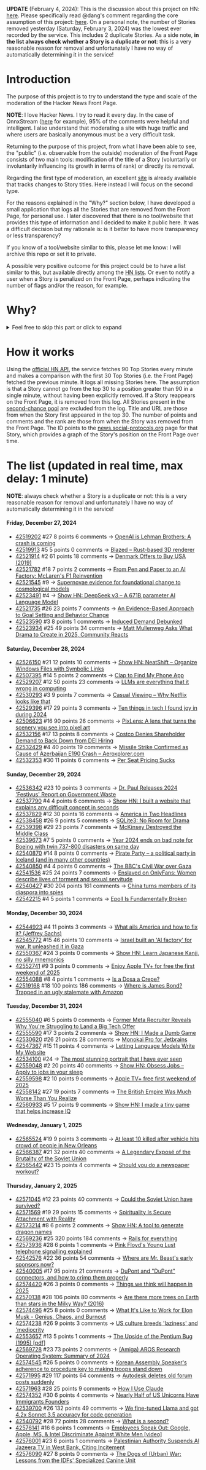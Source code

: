 **UPDATE** (February 4, 2024): This is the discussion about this project on HN: [here](https://news.ycombinator.com/item?id=39230513). Please specifically read @dang's comment regarding the core assumption of this project: [here](https://news.ycombinator.com/item?id=39231537). On a personal note, the number of Stories removed yesterday (Saturday, February 3, 2024) was the lowest ever recorded by the service. This includes 2 duplicate Stories. As a side note, **in the list always check whether a Story is a duplicate or not**: this is a very reasonable reason for removal and unfortunately I have no way of automatically determining it in the service!

# Introduction

The purpose of this project is to try to understand the type and scale of the moderation of the Hacker News Front Page.

**NOTE**: I love Hacker News. I try to read it every day. In the case of OnnxStream ([here](https://news.ycombinator.com/item?id=37752632) for example), 95% of the comments were helpful and intelligent. I also understand that moderating a site with huge traffic and where users are basically anonymous must be a very difficult task.

Returning to the purpose of this project, from what I have been able to see, the "public" (i.e. observable from the outside) moderation of the Front Page consists of two main tools: modification of the title of a Story (voluntarily or involuntarily influencing its growth in terms of rank) or directly its removal.

Regarding the first type of moderation, an excellent [site](https://hackernewstitles.netlify.app/) is already available that tracks changes to Story titles. Here instead I will focus on the second type.

For the reasons explained in the "Why?" section below, I have developed a small application that logs all the Stories that are removed from the Front Page, for personal use. I later discovered that there is no tool/website that provides this type of information and I decided to make it public here. It was a difficult decision but my rationale is: is it better to have more transparency or less transparency?

If you know of a tool/website similar to this, please let me know: I will archive this repo or set it to private.

A possible very positive outcome for this project could be to have a list similar to this, but available directly among the [HN lists](https://news.ycombinator.com/lists). Or even to notify a user when a Story is penalized on the Front Page, perhaps indicating the number of flags and/or the reason, for example.

# Why?

<details>
<summary>Feel free to skip this part or click to expand</summary>

A friend of mine posted two Stories on Hacker News related to OnnxStream (31 days apart), the first related to SDXL Turbo support and the second related to TinyLlama and Mistral 7B support.

In the case of the [first](https://news.ycombinator.com/item?id=38646969), the Story was among the first on the Front Page, until its title was changed from "Stable Diffusion Turbo on a Raspberry Pi Zero 2 generates an image in 29 minutes" to "OnnxStream: Stable Diffusion XL 1.0 Base on a Raspberry Pi Zero 2". This effectively "killed" the Story. One user pointed out that the new title didn't reflect the spirit of the Story (thanks @practice9).

In the case of the [second](https://news.ycombinator.com/item?id=38991145), the Story was in third place on the Front Page, less than an hour after the submission. In this case it was simply removed from the Front Page.

Having discovered this, perplexed, I sent an email to the moderator. @dang, who was very kind and quick in his response, explained to me that the Story had been flagged by users even without being explicitly [flagged], and that he could therefore only hypothesize the causes of the flag. His hypothesis was that (some?) users might be fed up with news related to LLMs.

While I have no reason to doubt Daniel's good faith, it's hard to believe that HN users would be tired of LLM-related news.

So I decided to develop a small console application to determine the frequency of this phenomenon (actually I was also motivated by the prospect of writing some C# code, after more than 2 years of complete abstinence). I subsequently discovered that there were no tools/websites that monitored this specific phenomenon and I therefore decided to make it public here.

</details>

# How it works

Using the [official HN API](https://github.com/HackerNews/API), the service fetches 90 Top Stories every minute and makes a comparison with the first 30 Top Stories (i.e. the Front Page) fetched the previous minute. It logs all missing Stories here. The assumption is that a Story cannot go from the top 30 to a position greater than 90 in a single minute, without having been explicitly removed. If a Story reappears on the Front Page, it is removed from this log. All Stories present in the [second-chance pool](https://news.ycombinator.com/pool) are excluded from the log. Title and URL are those from when the Story first appeared in the top 30. The number of points and comments and the rank are those from when the Story was removed from the Front Page. The ID points to the [news.social-protocols.org](https://news.social-protocols.org) page for that Story, which provides a graph of the Story's position on the Front Page over time.

# The list (updated in real time, max delay: 1 minute)

**NOTE**: always check whether a Story is a duplicate or not: this is a very reasonable reason for removal and unfortunately I have no way of automatically determining it in the service!

#### **Friday, December 27, 2024**
<!-- HN:42519202:start -->
* [42519202](https://news.social-protocols.org/stats?id=42519202) #27 8 points 6 comments -> [OpenAI is Lehman Brothers: A crash is coming](https://sherwood.news/tech/open-ai-is-lehman-brothers/)<!-- HN:42519202:end --><!-- HN:42519913:start -->
* [42519913](https://news.social-protocols.org/stats?id=42519913) #5 5 points 0 comments -> [Blazed – Rust-based 3D renderer](https://github.com/splurf/blazed-demo)<!-- HN:42519913:end --><!-- HN:42521914:start -->
* [42521914](https://news.social-protocols.org/stats?id=42521914) #2 61 points 18 comments -> [Denmark Offers to Buy USA (2019)](https://www.newyorker.com/humor/borowitz-report/denmark-offers-to-buy-us)<!-- HN:42521914:end --><!-- HN:42521782:start -->
* [42521782](https://news.social-protocols.org/stats?id=42521782) #18 7 points 2 comments -> [From Pen and Paper to an AI Factory: McLaren's F1 Reinvention](https://www.mclaren.com/racing/partners/dell-technologies/how-ai-is-revolutionising-f1-presented-by-dell-technologies/)<!-- HN:42521782:end --><!-- HN:42521545:start -->
* [42521545](https://news.social-protocols.org/stats?id=42521545) #9 -> [Supernovae evidence for foundational change to cosmological models](https://academic.oup.com/mnrasl/article/537/1/L55/7926647)<!-- HN:42521545:end --><!-- HN:42523491:start -->
* [42523491](https://news.social-protocols.org/stats?id=42523491) #4 -> [Show HN: DeepSeek v3 – A 671B parameter AI Language Model](https://deepseekv3.org/)<!-- HN:42523491:end --><!-- HN:42521735:start -->
* [42521735](https://news.social-protocols.org/stats?id=42521735) #26 23 points 7 comments -> [An Evidence-Based Approach to Goal Setting and Behavior Change](https://www.strongerbyscience.com/goal-setting/)<!-- HN:42521735:end --><!-- HN:42523590:start -->
* [42523590](https://news.social-protocols.org/stats?id=42523590) #3 8 points 1 comments -> [Induced Demand Debunked](https://urbanreforminstitute.org/2023/06/induced-demand-debunked/)<!-- HN:42523590:end --><!-- HN:42523934:start -->
* [42523934](https://news.social-protocols.org/stats?id=42523934) #25 49 points 34 comments -> [Matt Mullenweg Asks What Drama to Create in 2025, Community Reacts](https://wptavern.com/matt-mullenweg-asks-what-drama-to-create-in-2025-community-reacts)<!-- HN:42523934:end -->
#### **Saturday, December 28, 2024**
<!-- HN:42526150:start -->
* [42526150](https://news.social-protocols.org/stats?id=42526150) #21 12 points 10 comments -> [Show HN: NeatShift – Organize Windows Files with Symbolic Links](https://github.com/BytexGrid/NeatShift)<!-- HN:42526150:end --><!-- HN:42507395:start -->
* [42507395](https://news.social-protocols.org/stats?id=42507395) #14 5 points 2 comments -> [Clap to Find My Phone App](https://getmobi.ai/)<!-- HN:42507395:end --><!-- HN:42529207:start -->
* [42529207](https://news.social-protocols.org/stats?id=42529207) #12 50 points 23 comments -> [LLMs are everything that it wrong in computing](https://crys.site/blog/2024/llms-scare-me/)<!-- HN:42529207:end --><!-- HN:42530293:start -->
* [42530293](https://news.social-protocols.org/stats?id=42530293) #3 9 points 7 comments -> [Casual Viewing – Why Netflix looks like that](https://www.nplusonemag.com/issue-49/essays/casual-viewing/)<!-- HN:42530293:end --><!-- HN:42529396:start -->
* [42529396](https://news.social-protocols.org/stats?id=42529396) #17 29 points 3 comments -> [Ten things in tech I found joy in during 2024](https://rubenerd.com/ten-it-things-i-found-joy-in-this-year/)<!-- HN:42529396:end --><!-- HN:42506623:start -->
* [42506623](https://news.social-protocols.org/stats?id=42506623) #16 90 points 26 comments -> [PixLens: A lens that turns the scenery you see into pixel art](https://monoli-shop.com/products/pixlens-コピー)<!-- HN:42506623:end --><!-- HN:42532156:start -->
* [42532156](https://news.social-protocols.org/stats?id=42532156) #17 13 points 8 comments -> [Costco Denies Shareholder Demand to Back Down from DEI Hiring](https://www.newsweek.com/costco-board-shareholder-dei-hiring-2006717)<!-- HN:42532156:end --><!-- HN:42532429:start -->
* [42532429](https://news.social-protocols.org/stats?id=42532429) #4 40 points 19 comments -> [Missile Strike Confirmed as Cause of Azerbaijan E190 Crash – Aeroxplorer.com](https://aeroxplorer.com/articles/missile-strike-confirmed-as-cause-of-azerbaijan-e190-crash.php)<!-- HN:42532429:end --><!-- HN:42532353:start -->
* [42532353](https://news.social-protocols.org/stats?id=42532353) #30 11 points 6 comments -> [Per Seat Pricing Sucks](https://blog.flippercloud.io/per-seat-pricing-sucks/)<!-- HN:42532353:end -->
#### **Sunday, December 29, 2024**
<!-- HN:42536342:start -->
* [42536342](https://news.social-protocols.org/stats?id=42536342) #23 10 points 3 comments -> [Dr. Paul Releases 2024 'Festivus' Report on Government Waste](https://www.hsgac.senate.gov/media/reps/dr-paul-releases-2024-festivus-report-on-government-waste/)<!-- HN:42536342:end --><!-- HN:42537790:start -->
* [42537790](https://news.social-protocols.org/stats?id=42537790) #4 4 points 6 comments -> [Show HN: I built a website that explains any difficult concept in seconds](https://www.nodsgy.com/)<!-- HN:42537790:end --><!-- HN:42537829:start -->
* [42537829](https://news.social-protocols.org/stats?id=42537829) #12 30 points 16 comments -> [America in Two Headlines](https://www.kenklippenstein.com/p/america-in-two-headlines)<!-- HN:42537829:end --><!-- HN:42538458:start -->
* [42538458](https://news.social-protocols.org/stats?id=42538458) #26 9 points 5 comments -> [SQLite3: No Room for Drama](https://calmlog.medium.com/sqlite3-no-room-for-drama-ceea8a84426e)<!-- HN:42538458:end --><!-- HN:42539398:start -->
* [42539398](https://news.social-protocols.org/stats?id=42539398) #29 23 points 7 comments -> [McKinsey Destroyed the Middle Class](https://www.theatlantic.com/ideas/archive/2020/02/how-mckinsey-destroyed-middle-class/605878/)<!-- HN:42539398:end --><!-- HN:42539673:start -->
* [42539673](https://news.social-protocols.org/stats?id=42539673) #7 5 points 0 comments -> [Year 2024 ends on bad note for Boeing with twin 737-800 disasters on same day](https://telanganatoday.com/year-2024-ends-bad-note-boeing-twin-disasters-striking-737-800-aircraft-same-day)<!-- HN:42539673:end --><!-- HN:42540870:start -->
* [42540870](https://news.social-protocols.org/stats?id=42540870) #14 8 points 0 comments -> [Pirate Party – a political party in Iceland (and in many other countries)](https://en.wikipedia.org/wiki/Pirate_Party_(Iceland))<!-- HN:42540870:end --><!-- HN:42540850:start -->
* [42540850](https://news.social-protocols.org/stats?id=42540850) #4 4 points 0 comments -> [The BBC's Civil War over Gaza](https://www.dropsitenews.com/p/bbc-civil-war-gaza-israel-biased-coverage)<!-- HN:42540850:end --><!-- HN:42541536:start -->
* [42541536](https://news.social-protocols.org/stats?id=42541536) #25 24 points 7 comments -> [Enslaved on OnlyFans: Women describe lives of torment and sexual servitude](https://www.reuters.com/investigates/special-report/onlyfans-sex-trafficking/)<!-- HN:42541536:end --><!-- HN:42540427:start -->
* [42540427](https://news.social-protocols.org/stats?id=42540427) #30 204 points 161 comments -> [China turns members of its diaspora into spies](https://www.economist.com/china/2024/12/26/how-china-turns-members-of-its-diaspora-into-spies)<!-- HN:42540427:end --><!-- HN:42542215:start -->
* [42542215](https://news.social-protocols.org/stats?id=42542215) #4 5 points 1 comments -> [Epoll Is Fundamentally Broken](https://idea.popcount.org/2017-02-20-epoll-is-fundamentally-broken-12/)<!-- HN:42542215:end -->
#### **Monday, December 30, 2024**
<!-- HN:42544923:start -->
* [42544923](https://news.social-protocols.org/stats?id=42544923) #4 11 points 3 comments -> [What ails America and how to fix it? (Jeffrey Sachs)](https://www.jeffsachs.org/newspaper-articles/6gfpzjj9m8phyl5adxg5dp26xc4l2d)<!-- HN:42544923:end --><!-- HN:42545772:start -->
* [42545772](https://news.social-protocols.org/stats?id=42545772) #15 46 points 10 comments -> [Israel built an 'AI factory' for war. It unleashed it in Gaza](https://www.washingtonpost.com/technology/2024/12/29/ai-israel-war-gaza-idf/)<!-- HN:42545772:end --><!-- HN:42550367:start -->
* [42550367](https://news.social-protocols.org/stats?id=42550367) #24 3 points 0 comments -> [Show HN: Learn Japanese Kanji, no silly mnemonics](https://www.kanjideck.com)<!-- HN:42550367:end --><!-- HN:42552741:start -->
* [42552741](https://news.social-protocols.org/stats?id=42552741) #9 3 points 0 comments -> [Enjoy Apple TV+ for free the first weekend of 2025](https://www.apple.com/tv-pr/news/2024/12/get-a-free-all-access-pass-to-apple-tv-the-first-weekend-of-2025/)<!-- HN:42552741:end --><!-- HN:42554088:start -->
* [42554088](https://news.social-protocols.org/stats?id=42554088) #8 4 points 1 comments -> [Is a Dosa a Crepe?](https://datanutrition.org/)<!-- HN:42554088:end --><!-- HN:42519168:start -->
* [42519168](https://news.social-protocols.org/stats?id=42519168) #18 100 points 186 comments -> [Where is James Bond? Trapped in an ugly stalemate with Amazon](https://www.wsj.com/business/media/james-bond-movies-amazon-barbara-broccoli-0b04f0db)<!-- HN:42519168:end -->
#### **Tuesday, December 31, 2024**
<!-- HN:42555040:start -->
* [42555040](https://news.social-protocols.org/stats?id=42555040) #6 5 points 0 comments -> [Former Meta Recruiter Reveals Why You're Struggling to Land a Big Tech Offer](https://techiegamers.com/breaking-into-big-tech/)<!-- HN:42555040:end --><!-- HN:42555590:start -->
* [42555590](https://news.social-protocols.org/stats?id=42555590) #17 3 points 2 comments -> [Show HN: I Made a Dumb Game](https://pizzzza.lol)<!-- HN:42555590:end --><!-- HN:42530620:start -->
* [42530620](https://news.social-protocols.org/stats?id=42530620) #26 21 points 28 comments -> [Monokai Pro for Jetbrains](https://monokai.pro/jetbrains)<!-- HN:42530620:end --><!-- HN:42547367:start -->
* [42547367](https://news.social-protocols.org/stats?id=42547367) #15 11 points 4 comments -> [Letting Language Models Write My Website](https://nicholas.carlini.com/writing/2025/llms-write-my-bio.html)<!-- HN:42547367:end --><!-- HN:42534100:start -->
* [42534100](https://news.social-protocols.org/stats?id=42534100) #24 -> [The most stunning portrait that I have ever seen](https://www.bbc.com/news/articles/cvg7vwlg8rmo)<!-- HN:42534100:end --><!-- HN:42559048:start -->
* [42559048](https://news.social-protocols.org/stats?id=42559048) #2 20 points 40 comments -> [Show HN: Obsess Jobs – Apply to jobs in your sleep](https://obsessjobs.com/)<!-- HN:42559048:end --><!-- HN:42559598:start -->
* [42559598](https://news.social-protocols.org/stats?id=42559598) #2 10 points 9 comments -> [Apple TV+ free first weekend of 2025](https://www.apple.com/tv-pr/news/2024/12/get-a-free-all-access-pass-to-apple-tv-the-first-weekend-of-2025/)<!-- HN:42559598:end --><!-- HN:42558142:start -->
* [42558142](https://news.social-protocols.org/stats?id=42558142) #27 19 points 7 comments -> [The British Empire Was Much Worse Than You Realize](https://www.newyorker.com/magazine/2022/04/04/the-british-empire-was-much-worse-than-you-realize-caroline-elkinss-legacy-of-violence)<!-- HN:42558142:end --><!-- HN:42560933:start -->
* [42560933](https://news.social-protocols.org/stats?id=42560933) #5 17 points 9 comments -> [Show HN: I made a tiny game that helps increase IQ](https://vidzert.com/connect-dots-without-crossing-lines)<!-- HN:42560933:end -->
#### **Wednesday, January 1, 2025**<!-- HN:42565524:start -->
* [42565524](https://news.social-protocols.org/stats?id=42565524) #19 9 points 3 comments -> [At least 10 killed after vehicle hits crowd of people in New Orleans](https://news.sky.com/story/casualties-feared-after-reports-a-vehicle-struck-people-in-new-orleans-13282315)<!-- HN:42565524:end --><!-- HN:42566387:start -->
* [42566387](https://news.social-protocols.org/stats?id=42566387) #21 32 points 40 comments -> [A Legendary Exposé of the Brutality of the Soviet Union](https://www.smithsonianmag.com/smart-news/discover-the-story-behind-a-legendary-expose-of-the-brutality-of-the-soviet-union-180985658/)<!-- HN:42566387:end --><!-- HN:42565442:start -->
* [42565442](https://news.social-protocols.org/stats?id=42565442) #23 15 points 4 comments -> [Should you do a newspaper workout?](https://elsbethvaino.com/2013/05/should-you-do-a-newspaper-workout/)<!-- HN:42565442:end -->
#### **Thursday, January 2, 2025**<!-- HN:42571045:start -->
* [42571045](https://news.social-protocols.org/stats?id=42571045) #12 23 points 40 comments -> [Could the Soviet Union have survived?](https://www.historytoday.com/archive/head-head/could-soviet-union-have-survived)<!-- HN:42571045:end --><!-- HN:42571569:start -->
* [42571569](https://news.social-protocols.org/stats?id=42571569) #19 29 points 15 comments -> [Spirituality Is Secure Attachment with Reality](https://intimatemirror.substack.com/p/spirituality-is-secure-attachment)<!-- HN:42571569:end --><!-- HN:42573214:start -->
* [42573214](https://news.social-protocols.org/stats?id=42573214) #8 6 points 2 comments -> [Show HN: A tool to generate dragon names](https://dragonnamegenerator.net)<!-- HN:42573214:end --><!-- HN:42569236:start -->
* [42569236](https://news.social-protocols.org/stats?id=42569236) #25 320 points 184 comments -> [Rails for everything](https://literallythevoid.com/blog/rails_for_everything.html)<!-- HN:42569236:end --><!-- HN:42573936:start -->
* [42573936](https://news.social-protocols.org/stats?id=42573936) #28 6 points 1 comments -> [Pink Floyd's Young Lust telephone signalling explained](https://telephoneworld.org/landline-telephone-history/pink-floyds-young-lust-explained-and-demystified/)<!-- HN:42573936:end --><!-- HN:42542576:start -->
* [42542576](https://news.social-protocols.org/stats?id=42542576) #22 36 points 54 comments -> [Where are Mr. Beast's early sponsors now?](https://www.preethamrn.com/posts/where-are-mrbeast-sponsors-now)<!-- HN:42542576:end --><!-- HN:42540005:start -->
* [42540005](https://news.social-protocols.org/stats?id=42540005) #17 95 points 21 comments -> [DuPont and "DuPont" connectors, and how to crimp them properly](https://www.mattmillman.com/info/crimpconnectors/dupont-and-dupont-connectors/)<!-- HN:42540005:end --><!-- HN:42574420:start -->
* [42574420](https://news.social-protocols.org/stats?id=42574420) #26 3 points 0 comments -> [Things we think will happen in 2025](https://www.vox.com/future-perfect/392241/2025-new-year-predictions-trump-musk-artificial-intelligence)<!-- HN:42574420:end --><!-- HN:42570138:start -->
* [42570138](https://news.social-protocols.org/stats?id=42570138) #28 106 points 80 comments -> [Are there more trees on Earth than stars in the Milky Way? (2016)](https://www.snopes.com/fact-check/trees-stars-milky-way/)<!-- HN:42570138:end --><!-- HN:42574496:start -->
* [42574496](https://news.social-protocols.org/stats?id=42574496) #25 8 points 0 comments -> [What It's Like to Work for Elon Musk - Genius, Chaos, and Burnout](https://techiegamers.com/the-truth-about-working-for-elon-musk/)<!-- HN:42574496:end --><!-- HN:42574238:start -->
* [42574238](https://news.social-protocols.org/stats?id=42574238) #26 9 points 3 comments -> [US culture breeds 'laziness' and 'mediocrity](https://www.telegraph.co.uk/world-news/2024/12/27/us-culture-breeds-laziness-mediocrity-says-vivek-ramaswamy/)<!-- HN:42574238:end --><!-- HN:42553657:start -->
* [42553657](https://news.social-protocols.org/stats?id=42553657) #13 5 points 1 comments -> [The Upside of the Pentium Bug (1995) [pdf]](https://websrv.cecs.uci.edu/~papers/mpr/MPR/EDITOR/0903ed.pdf)<!-- HN:42553657:end --><!-- HN:42569728:start -->
* [42569728](https://news.social-protocols.org/stats?id=42569728) #23 73 points 2 comments -> [(Amiga) AROS Research Operating System: Summary of 2024](https://arosnews.github.io/aros-x86-summary-2024/)<!-- HN:42569728:end --><!-- HN:42574545:start -->
* [42574545](https://news.social-protocols.org/stats?id=42574545) #26 5 points 0 comments -> [Korean Assembly Speaker's adherence to procedure key to making troops stand down](https://www.aljazeera.com/news/2024/12/27/unlikely-political-thor-emerges-from-south-koreas-martial-law-crisis)<!-- HN:42574545:end --><!-- HN:42571995:start -->
* [42571995](https://news.social-protocols.org/stats?id=42571995) #29 117 points 64 comments -> [Autodesk deletes old forum posts suddenly](https://forums.autodesk.com/t5/net/regarding-community-content-archiving/td-p/13198106)<!-- HN:42571995:end --><!-- HN:42571963:start -->
* [42571963](https://news.social-protocols.org/stats?id=42571963) #28 25 points 9 comments -> [How I Use Claude](https://borretti.me/article/how-i-use-claude)<!-- HN:42571963:end --><!-- HN:42574352:start -->
* [42574352](https://news.social-protocols.org/stats?id=42574352) #30 6 points 4 comments -> [Nearly Half of US Unicorns Have Immigrants Founders](https://gfmag.com/capital-raising-corporate-finance/us-unicorns-immigrant-founders/)<!-- HN:42574352:end --><!-- HN:42539700:start -->
* [42539700](https://news.social-protocols.org/stats?id=42539700) #26 132 points 49 comments -> [We fine-tuned Llama and got 4.2x Sonnet 3.5 accuracy for code generation](https://finecodex.com/)<!-- HN:42539700:end --><!-- HN:42540792:start -->
* [42540792](https://news.social-protocols.org/stats?id=42540792) #28 72 points 28 comments -> [What is a second?](https://www.johndcook.com/blog/2024/12/29/what-exactly-is-a-second/)<!-- HN:42540792:end --><!-- HN:42576141:start -->
* [42576141](https://news.social-protocols.org/stats?id=42576141) #16 6 points 1 comments -> [Employees Speak Out: Google, Apple, MS, & Intel Discriminate Against White Men [video]](https://www.youtube.com/watch?v=sdwtMtaIkGM)<!-- HN:42576141:end --><!-- HN:42576001:start -->
* [42576001](https://news.social-protocols.org/stats?id=42576001) #23 6 points 1 comments -> [Palestinian Authority Suspends Al Jazeera TV in West Bank, Citing Incitement](https://www.bbc.com/news/articles/cvgmxzyrmn8o)<!-- HN:42576001:end --><!-- HN:42576090:start -->
* [42576090](https://news.social-protocols.org/stats?id=42576090) #27 8 points 0 comments -> [The Dogs of (Urban) War: Lessons from the IDFs' Specialized Canine Unit](https://mwi.westpoint.edu/the-dogs-of-urban-war-lessons-from-oketz-the-israel-defense-forces-specialized-canine-unit/)<!-- HN:42576090:end -->